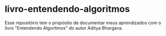 # livro-entendendo-algoritmos
 Esse repositório tem o propósito de documentar meus aprendizados com o livro "Entendendo Algoritmos" do autor Aditya Bhargava.
